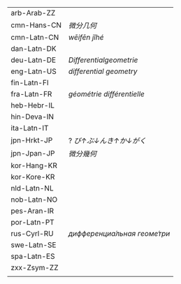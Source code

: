 | | |
|-|-|
| arb-Arab-ZZ |  |
| cmn-Hans-CN | _微分几何_ |
| cmn-Latn-CN | _wēifēn jǐhé_ |
| dan-Latn-DK |  |
| deu-Latn-DE | _Differentialgeometrie_ |
| eng-Latn-US | _differential geometry_ |
| fin-Latn-FI |  |
| fra-Latn-FR | _géométrie différentielle_ |
| heb-Hebr-IL |  |
| hin-Deva-IN |  |
| ita-Latn-IT |  |
| jpn-Hrkt-JP | ? _び↑ぶ↓んき↑か↓がく_ |
| jpn-Jpan-JP | _微分幾何_ |
| kor-Hang-KR |  |
| kor-Kore-KR |  |
| nld-Latn-NL |  |
| nob-Latn-NO |  |
| pes-Aran-IR |  |
| por-Latn-PT |  |
| rus-Cyrl-RU | _дифференциа́льная геоме́три_ |
| swe-Latn-SE |  |
| spa-Latn-ES |  |
| zxx-Zsym-ZZ |  |
|  |  |
